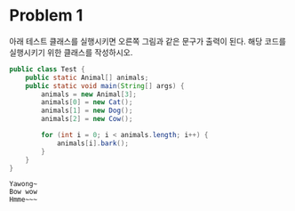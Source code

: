 # Problem 1

아래 테스트 클래스를 실행시키면 오른쪽 그림과 같은 문구가 출력이 된다. 해당 코드를 실행시키기 위한 클래스를 작성하시오.

```java
public class Test {
    public static Animal[] animals;
    public static void main(String[] args) {
        animals = new Animal[3];
        animals[0] = new Cat();
        animals[1] = new Dog();
        animals[2] = new Cow();

        for (int i = 0; i < animals.length; i++) {
            animals[i].bark();
        }
    }
}
```

```
Yawong~
Bow wow
Hmme~~~
```
